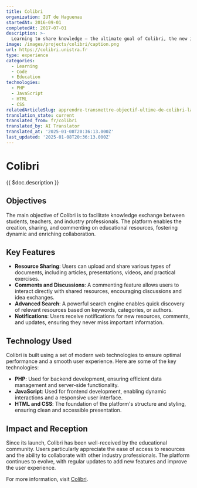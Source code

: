 ```yaml
---
title: Colibri
organization: IUT de Haguenau
startedAt: 2016-09-01
completedAt: 2017-07-01
description: >-
  Learning to share knowledge — the ultimate goal of Colibri, the new innovative learning platform
image: /images/projects/colibri/caption.png
url: https://colibri.unistra.fr
type: experience
categories:
  - Learning
  - Code
  - Education
technologies:
  - PHP
  - JavaScript
  - HTML
  - CSS
relatedArticleSlug: apprendre-transmettre-objectif-ultime-de-colibri-la-plateforme-innovante
translation_state: current
translated_from: fr/colibri
translated_by: AI Translator
translated_at: '2025-01-08T20:36:13.000Z'
last_updated: '2025-01-08T20:36:13.000Z'
---
```


# Colibri

{{ $doc.description }}

## Objectives

The main objective of Colibri is to facilitate knowledge exchange between students, teachers, and industry professionals. The platform enables the creation, sharing, and commenting on educational resources, fostering dynamic and enriching collaboration.

## Key Features

- **Resource Sharing**: Users can upload and share various types of documents, including articles, presentations, videos, and practical exercises.
- **Comments and Discussions**: A commenting feature allows users to interact directly with shared resources, encouraging discussions and idea exchanges.
- **Advanced Search**: A powerful search engine enables quick discovery of relevant resources based on keywords, categories, or authors.
- **Notifications**: Users receive notifications for new resources, comments, and updates, ensuring they never miss important information.

## Technology Used

Colibri is built using a set of modern web technologies to ensure optimal performance and a smooth user experience. Here are some of the key technologies:

- **PHP**: Used for backend development, ensuring efficient data management and server-side functionality.
- **JavaScript**: Used for frontend development, enabling dynamic interactions and a responsive user interface.
- **HTML and CSS**: The foundation of the platform's structure and styling, ensuring clean and accessible presentation.

## Impact and Reception

Since its launch, Colibri has been well-received by the educational community. Users particularly appreciate the ease of access to resources and the ability to collaborate with other industry professionals. The platform continues to evolve, with regular updates to add new features and improve the user experience.

For more information, visit [Colibri](https://colibri.unistra.fr).
